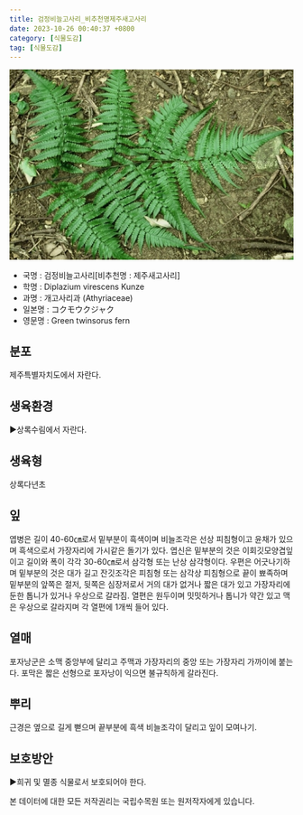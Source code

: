 ```yaml
---
title: 검정비늘고사리_비추천명제주새고사리
date: 2023-10-26 00:40:37 +0800
category: [식물도감]
tag: [식물도감]
---
```




![검정비늘고사리[비추천명 : 제주새고사리]](/assets/img/fileUpload/plants/basic/Aspleniaceae/Diplazium/4139/1_th2.JPG)
- 국명 : 검정비늘고사리[비추천명 : 제주새고사리]
- 학명 : Diplazium virescens Kunze
- 과명 : 개고사리과 (Athyriaceae)
- 일본명 : コクモウクジャク
- 영문명 : Green twinsorus fern


## 분포
제주특별자치도에서 자란다.
## 생육환경
▶상록수림에서 자란다.
## 생육형
상록다년초
## 잎
엽병은 길이 40-60㎝로서 밑부분이 흑색이며 비늘조각은 선상 피침형이고 윤채가 있으며 흑색으로서 가장자리에 가시같은 돌기가 있다. 엽신은 밑부분의 것은 이회깃모양겹잎이고 길이와 폭이 각각 30-60㎝로서 삼각형 또는 난상 삼각형이다. 우편은 어긋나기하며 밑부분의 것은 대가 길고 잔깃조각은 피침형 또는 삼각상 피침형으로 끝이 뾰족하며 밑부분의 앞쪽은 절저, 뒷쪽은 심장저로서 거의 대가 없거나 짧은 대가 있고 가장자리에 둔한 톱니가 있거나 우상으로 갈라짐. 열편은 원두이며 밋밋하거나 톱니가 약간 있고 맥은 우상으로 갈라지며 각 열편에 1개씩 들어 있다.
## 열매
포자낭군은 소맥 중앙부에 달리고 주맥과 가장자리의 중앙 또는 가장자리 가까이에 붙는다. 포막은 짧은 선형으로 포자낭이 익으면 불규칙하게 갈라진다.
## 뿌리
근경은 옆으로 길게 뻗으며 끝부분에 흑색 비늘조각이 달리고 잎이 모여나기.
## 보호방안
▶희귀 및 멸종 식물로서 보호되어야 한다.






본 데이터에 대한 모든 저작권리는 국립수목원 또는 원저작자에게 있습니다.
